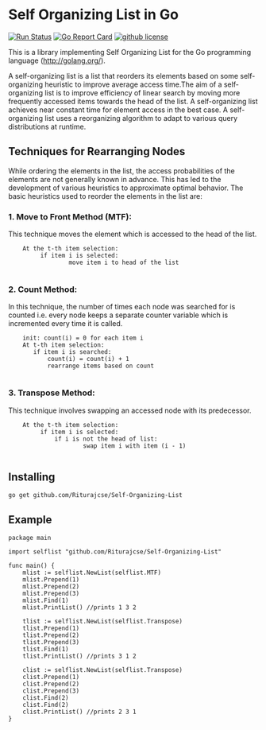 # Self Organizing List in Go

[![Run Status](https://api.shippable.com/projects/59dba4fb183eb3070005b779/badge?branch=master)](https://app.shippable.com/github/Riturajcse/Self-Organizing-List)
[![Go Report Card](https://goreportcard.com/badge/github.com/Riturajcse/Self-Organizing-List)](https://goreportcard.com/report/github.com/Riturajcse/Self-Organizing-List)
[![github license](https://img.shields.io/github/license/Riturajcse/Self-Organizing-List.svg)](https://github.com/Riturajcse/Self-Organizing-List)

This is a library implementing Self Organizing List for the Go programming language (http://golang.org/).

A self-organizing list is a list that reorders its elements based on some self-organizing heuristic to improve average access time.The aim of a self-organizing list is to improve efficiency of linear search by moving more frequently accessed items towards the head of the list. A self-organizing list achieves near constant time for element access in the best case. A self-organizing list uses a reorganizing algorithm to adapt to various query distributions at runtime.

## Techniques for Rearranging Nodes
While ordering the elements in the list, the access probabilities of the elements are not generally known in advance. This has led to the development of various heuristics to approximate optimal behavior. The basic heuristics used to reorder the elements in the list are:

### 1. Move to Front Method (MTF):

This technique moves the element which is accessed to the head of the list.
```
    At the t-th item selection:
         if item i is selected:
                 move item i to head of the list
           
```

### 2. Count Method:

In this technique, the number of times each node was searched for is counted i.e. every node keeps a separate counter variable which is incremented every time it is called. 
```
    init: count(i) = 0 for each item i
    At t-th item selection:
       if item i is searched:
           count(i) = count(i) + 1
           rearrange items based on count
           
```

### 3. Transpose Method:

This technique involves swapping an accessed node with its predecessor. 
```
    At the t-th item selection:
         if item i is selected:
             if i is not the head of list:
                     swap item i with item (i - 1)
           
```

## Installing
```
go get github.com/Riturajcse/Self-Organizing-List
```

## Example
```
package main

import selflist "github.com/Riturajcse/Self-Organizing-List"

func main() {
    mlist := selflist.NewList(selflist.MTF)
    mlist.Prepend(1)
    mlist.Prepend(2)
    mlist.Prepend(3)
    mlist.Find(1)
    mlist.PrintList() //prints 1 3 2
    
    tlist := selflist.NewList(selflist.Transpose)
    tlist.Prepend(1)
    tlist.Prepend(2)
    tlist.Prepend(3)
    tlist.Find(1)
    tlist.PrintList() //prints 3 1 2
    
    clist := selflist.NewList(selflist.Transpose)
    clist.Prepend(1)
    clist.Prepend(2)
    clist.Prepend(3)
    clist.Find(2)
    clist.Find(2)
    clist.PrintList() //prints 2 3 1
}

```


